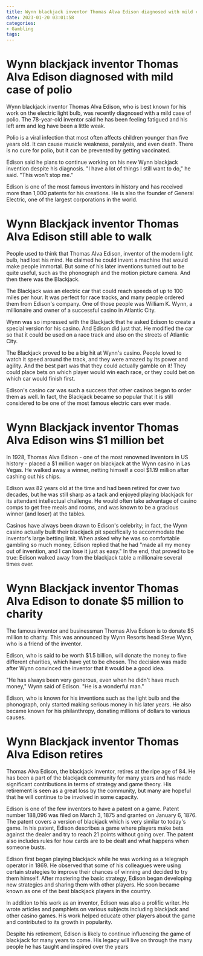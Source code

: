 ```yaml
---
title: Wynn blackjack inventor Thomas Alva Edison diagnosed with mild case of polio
date: 2023-01-20 03:01:58
categories:
- Gambling
tags:
---
```



#  Wynn blackjack inventor Thomas Alva Edison diagnosed with mild case of polio

Wynn blackjack inventor Thomas Alva Edison, who is best known for his work on the electric light bulb, was recently diagnosed with a mild case of polio. The 78-year-old inventor said he has been feeling fatigued and his left arm and leg have been a little weak.

Polio is a viral infection that most often affects children younger than five years old. It can cause muscle weakness, paralysis, and even death. There is no cure for polio, but it can be prevented by getting vaccinated.

Edison said he plans to continue working on his new Wynn blackjack invention despite his diagnosis. "I have a lot of things I still want to do," he said. "This won't stop me."

Edison is one of the most famous inventors in history and has received more than 1,000 patents for his creations. He is also the founder of General Electric, one of the largest corporations in the world.

#  Wynn Blackjack inventor Thomas Alva Edison still able to walk

People used to think that Thomas Alva Edison, inventor of the modern light bulb, had lost his mind. He claimed he could invent a machine that would make people immortal. But some of his later inventions turned out to be quite useful, such as the phonograph and the motion picture camera. And then there was the Blackjack.

The Blackjack was an electric car that could reach speeds of up to 100 miles per hour. It was perfect for race tracks, and many people ordered them from Edison's company. One of those people was William K. Wynn, a millionaire and owner of a successful casino in Atlantic City.

Wynn was so impressed with the Blackjack that he asked Edison to create a special version for his casino. And Edison did just that. He modified the car so that it could be used on a race track and also on the streets of Atlantic City.

The Blackjack proved to be a big hit at Wynn's casino. People loved to watch it speed around the track, and they were amazed by its power and agility. And the best part was that they could actually gamble on it! They could place bets on which player would win each race, or they could bet on which car would finish first.

Edison's casino car was such a success that other casinos began to order them as well. In fact, the Blackjack became so popular that it is still considered to be one of the most famous electric cars ever made.

#  Wynn Blackjack inventor Thomas Alva Edison wins $1 million bet

In 1928, Thomas Alva Edison - one of the most renowned inventors in US history - placed a $1 million wager on blackjack at the Wynn casino in Las Vegas. He walked away a winner, netting himself a cool $1.19 million after cashing out his chips.

Edison was 82 years old at the time and had been retired for over two decades, but he was still sharp as a tack and enjoyed playing blackjack for its attendant intellectual challenge. He would often take advantage of casino comps to get free meals and rooms, and was known to be a gracious winner (and loser) at the tables.

Casinos have always been drawn to Edison's celebrity; in fact, the Wynn casino actually built their blackjack pit specifically to accommodate the inventor's large betting limit. When asked why he was so comfortable gambling so much money, Edison replied that he had "made all my money out of invention, and I can lose it just as easy." In the end, that proved to be true: Edison walked away from the blackjack table a millionaire several times over.

#  Wynn Blackjack inventor Thomas Alva Edison to donate $5 million to charity

The famous inventor and businessman Thomas Alva Edison is to donate $5 million to charity. This was announced by Wynn Resorts head Steve Wynn, who is a friend of the inventor.

Edison, who is said to be worth $1.5 billion, will donate the money to five different charities, which have yet to be chosen. The decision was made after Wynn convinced the inventor that it would be a good idea.

"He has always been very generous, even when he didn't have much money," Wynn said of Edison. "He is a wonderful man."

Edison, who is known for his inventions such as the light bulb and the phonograph, only started making serious money in his later years. He also became known for his philanthropy, donating millions of dollars to various causes.

#  Wynn Blackjack inventor Thomas Alva Edison retires

Thomas Alva Edison, the blackjack inventor, retires at the ripe age of 84. He has been a part of the blackjack community for many years and has made significant contributions in terms of strategy and game theory. His retirement is seen as a great loss by the community, but many are hopeful that he will continue to be involved in some capacity.

Edison is one of the few inventors to have a patent on a game. Patent number 188,096 was filed on March 3, 1875 and granted on January 6, 1876. The patent covers a version of blackjack which is very similar to today's game. In his patent, Edison describes a game where players make bets against the dealer and try to reach 21 points without going over. The patent also includes rules for how cards are to be dealt and what happens when someone busts.

Edison first began playing blackjack while he was working as a telegraph operator in 1869. He observed that some of his colleagues were using certain strategies to improve their chances of winning and decided to try them himself. After mastering the basic strategy, Edison began developing new strategies and sharing them with other players. He soon became known as one of the best blackjack players in the country.

In addition to his work as an inventor, Edison was also a prolific writer. He wrote articles and pamphlets on various subjects including blackjack and other casino games. His work helped educate other players about the game and contributed to its growth in popularity.

Despite his retirement, Edison is likely to continue influencing the game of blackjack for many years to come. His legacy will live on through the many people he has taught and inspired over the years